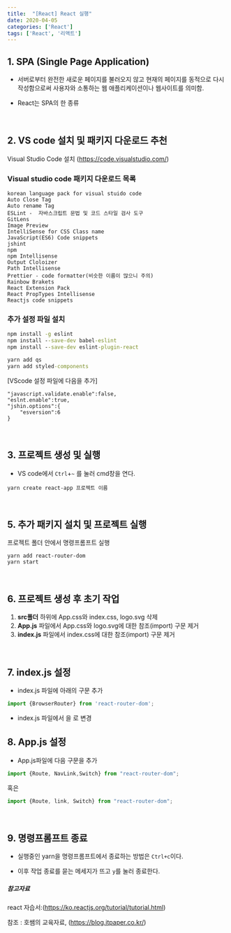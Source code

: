 ```yaml
---
title:  "[React] React 실행"
date: 2020-04-05
categories: ['React']
tags: ['React', '리액트']
---
```


## 1. SPA (Single Page Application)

- 서버로부터 완전한 새로운 페이지를 불러오지 않고 현재의 페이지를 동적으로 다시 작성함으로써 사용자와 소통하는 웹 애플리케이션이나 웹사이트를 의미함.

- React는 SPA의 한 종류
<br>

## 2. VS code 설치 및 패키지 다운로드 추천

Visual Studio Code 설치 (https://code.visualstudio.com/)

### Visual studio code 패키지 다운로드 목록

```
korean language pack for visual stuido code
Auto Close Tag
Auto rename Tag
ESLint -  자바스크립트 문법 및 코드 스타일 검사 도구
GitLens
Image Preview
IntelliSense for CSS Class name
JavaScript(ES6) Code snippets
jshint
npm
npm Intellisense
Output Cloloizer
Path Intellisense
Prettier - code formatter(비슷한 이름이 많으니 주의)
Rainbow Brakets
React Extension Pack
React PropTypes Intellisense
Reactjs code snippets
```

### 추가 설정 파일 설치

```cmd
npm install -g eslint
npm install --save-dev babel-eslint
npm install --save-dev eslint-plugin-react

yarn add qs
yarn add styled-components
```

[VScode 설정 파일에 다음을 추가]

```
"javascript.validate.enable":false,
"eslnt.enable":true,
"jshin.options":{
	"esversion":6
}
```
<br>

## 3. 프로젝트 생성 및 실행

- VS code에서 `Ctrl`+`~` 를 눌러 cmd창을 연다.

```shell
yarn create react-app 프로젝트 이름
```
<br>

## 5. 추가 패키지 설치 및 프로젝트 실행

프로젝트 폴더 안에서 명령프롬프트 실행

```shell
yarn add react-router-dom
yarn start
```
<br>

## 6. 프로젝트 생성 후 초기 작업

1. **src폴더** 하위에 App.css와 index.css, logo.svg 삭제
2. **App.js** 파일에서 App.css와 logo.svg에 대한 참조(import) 구문 제거
3. **index.js** 파일에서 index.css에 대한 참조(import) 구문 제거
<br>

## 7. index.js 설정

- index.js 파일에 아래의 구문 추가

```js
import {BrowserRouter} from 'react-router-dom';
```

- index.js 파일에서 <App/>을 <BrowserRouter><App/></BrowserRouter>로 변경 

## 8. App.js 설정

- App.js파일에 다음 구문을 추가

```js
import {Route, NavLink,Switch} from "react-router-dom";
```

혹은

```js
import {Route, link, Switch} from "react-router-dom";
```
<br>

## 9. 명령프롬프트 종료

- 실행중인 yarn을 명령프롬프트에서 종료하는 방법은 `Ctrl+c`이다.

- 이후 작업 종료를 묻는 메세지가 뜨고 `y`를 눌러 종료한다.


##### 참고자료

react 자습서:(https://ko.reactjs.org/tutorial/tutorial.html)


참조 : 호쌤의 교육자료, (<https://blog.itpaper.co.kr/>)